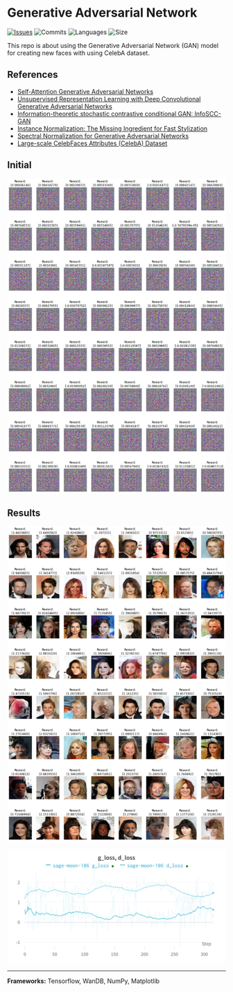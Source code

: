 # Generative Adversarial Network

[![Issues](https://img.shields.io/github/issues/markub3327/GAN)](https://github.com/markub3327/GAN/issues)
![Commits](https://img.shields.io/github/commit-activity/w/markub3327/GAN)
![Languages](https://img.shields.io/github/languages/count/markub3327/GAN)
![Size](https://img.shields.io/github/repo-size/markub3327/GAN)

This repo is about using the Generative Adversarial Network (GAN) model for creating new faces with using CelebA dataset.

## References

- [Self-Attention Generative Adversarial Networks](https://arxiv.org/abs/1805.08318)
- [Unsupervised Representation Learning with Deep Convolutional Generative Adversarial Networks](https://arxiv.org/abs/1511.06434)
- [Information-theoretic stochastic contrastive conditional GAN: InfoSCC-GAN](http://bayesiandeeplearning.org/2021/papers/15.pdf)
- [Instance Normalization: The Missing Ingredient for Fast Stylization](https://arxiv.org/abs/1607.08022)
- [Spectral Normalization for Generative Adversarial Networks](https://arxiv.org/abs/1802.05957)
- [Large-scale CelebFaces Attributes (CelebA) Dataset](http://mmlab.ie.cuhk.edu.hk/projects/CelebA.html)

## Initial

![NONE](img/init_state.png)

## Results

![NONE](img/results.png)

![NONE](img/loss.png)

----------------------------------

**Frameworks:** Tensorflow, WanDB, NumPy, Matplotlib
